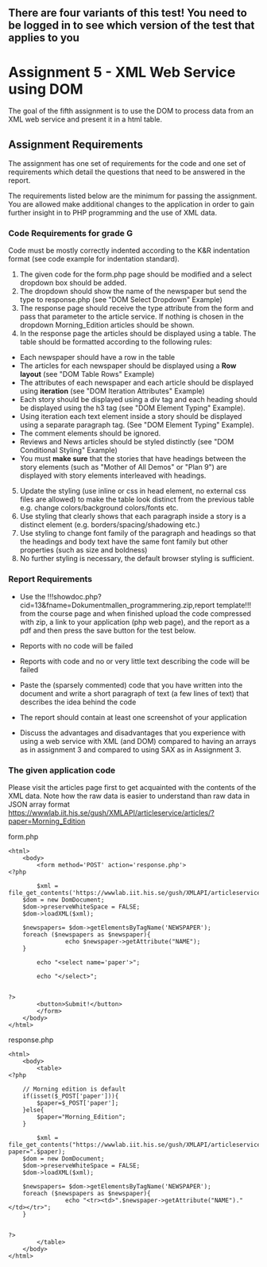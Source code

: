 ## There are four variants of this test! You need to be logged in to see which version of the test that applies to you

# Assignment 5 - XML Web Service using DOM
The goal of the fifth assignment is to use the DOM to process data from an XML web service and present it in a html table.

## Assignment Requirements
The assignment has one set of requirements for the code and one set of requirements which detail the questions that need to be answered in the report.

The requirements listed below are the minimum for passing the assignment. You are allowed make additional changes to the application in order to gain further insight in to PHP programming and the use of XML data.

### Code Requirements for grade G

Code must be mostly correctly indented according to the K&R indentation format (see code example for indentation standard).

1. The given code for the form.php page should be modified and a select dropdown box should be added.  
2. The dropdown should show the name of the newspaper but send the type to response.php (see "DOM Select Dropdown" Example)
3. The response page should receive the type attribute from the form and pass that parameter to the article service. If nothing is chosen in the dropdown Morning_Edition articles should be shown.
4. In the response page the articles should be displayed using a table. The table should be formatted according to the following rules:
 * Each newspaper should have a row in the table
 * The articles for each newspaper should be displayed using a **Row layout** (see "DOM Table Rows" Example)
 * The attributes of each newspaper and each article should be displayed using **iteration** (see "DOM Iteration Attributes" Example)
 * Each story should be displayed using a div tag and each heading should be displayed using the h3 tag (see "DOM Element Typing" Example).
 * Using iteration each text element inside a story should be displayed using a separate paragraph tag. (See "DOM Element Typing" Example).
 * The comment elements should be ignored.
 * Reviews and News articles should be styled distinctly (see "DOM Conditional Styling" Example) 
 * You must **make sure** that the stories that have headings between the story elements (such as "Mother of All Demos" or "Plan 9") are displayed with story elements interleaved with headings.
5. Update the styling (use inline or css in head element, no external css files are allowed) to make the table look distinct from the previous table e.g. change colors/background colors/fonts etc.
6. Use styling that clearly shows that each paragraph inside a story is a distinct element (e.g. borders/spacing/shadowing etc.)
7. Use styling to change font family of the paragraph and headings so that the headings and body text have the same font family but other properties (such as size and boldness)
8. No further styling is necessary, the default browser styling is sufficient.

### Report Requirements
* Use the !!!showdoc.php?cid=13&fname=Dokumentmallen_programmering.zip,report template!!! from the course page and when finished upload the code compressed with zip, a link to your application (php web page), and the report as a pdf and then press the save button for the test below.
* Reports with no code will be failed
* Reports with code and no or very little text describing the code will be failed
* Paste the (sparsely commented) code that you have written into the document and write a short paragraph of text (a few lines of text) that describes the idea behind the code
* The report should contain at least one screenshot of your application

* Discuss the advantages and disadvantages that you experience with using a web service with XML (and DOM) compared to having an arrays as in assignment 3 and compared to using SAX as in Assignment 3.

### The given application code

Please visit the articles page first to get acquainted with the contents of the XML data. Note how the raw data is easier to understand than raw data in JSON array format
https://wwwlab.iit.his.se/gush/XMLAPI/articleservice/articles/?paper=Morning_Edition

form.php
~~~
<html>
	<body>
		<form method='POST' action='response.php'>
<?php
 
 		$xml = file_get_contents('https://wwwlab.iit.his.se/gush/XMLAPI/articleservice/papers');
    $dom = new DomDocument;
    $dom->preserveWhiteSpace = FALSE;
    $dom->loadXML($xml);
    
    $newspapers= $dom->getElementsByTagName('NEWSPAPER');
    foreach ($newspapers as $newspaper){
  				echo $newspaper->getAttribute("NAME");		
    }
		
		echo "<select name='paper'>";
		
		echo "</select>";
		
  
?>
		<button>Submit!</button>
		</form>
	</body>
</html>                                                                                                                                            
~~~

response.php
~~~
<html>
	<body>
		<table>
<?php
 
    // Morning edition is default
    if(isset($_POST['paper'])){
        $paper=$_POST['paper'];
    }else{
        $paper="Morning_Edition";
    }			
						
 		$xml = file_get_contents("https://wwwlab.iit.his.se/gush/XMLAPI/articleservice/articles?paper=".$paper);
    $dom = new DomDocument;
    $dom->preserveWhiteSpace = FALSE;
    $dom->loadXML($xml);

    $newspapers= $dom->getElementsByTagName('NEWSPAPER');
    foreach ($newspapers as $newspaper){
  				echo "<tr><td>".$newspaper->getAttribute("NAME")."</td></tr>";		
    }
		
  
?>
		</table>
	</body>
</html>                                                                                                                                              
~~~

